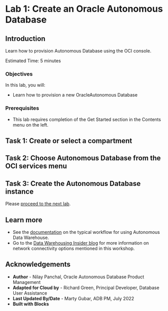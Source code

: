 # Lab 1: Create an Oracle Autonomous Database 

## Introduction

Learn how to provision Autonomous Database using the OCI console.

Estimated Time: 5 minutes

### Objectives

In this lab, you will:
- Learn how to provision a new OracleAutonomous Database
### Prerequisites

-   This lab requires completion of the Get Started section in the Contents menu on the left.

## Task 1: Create or select a compartment
[](include:iam-compartment-create-body.md)

## Task 2: Choose Autonomous Database from the OCI services menu
[](include:adb-goto-service-body.md)

## Task 3: Create the Autonomous Database instance
[](include:adb-provision-body.md)

Please [proceed to the next lab](#next).

## Learn more

- See the [documentation](https://docs.oracle.com/en/cloud/paas/autonomous-data-warehouse-cloud/user/autonomous-workflow.html#GUID-5780368D-6D40-475C-8DEB-DBA14BA675C3) on the typical workflow for using Autonomous Data Warehouse.
- Go to the [Data Warehousing Insider blog](https://blogs.oracle.com/datawarehousing/) for more information on network connectivity options mentioned in this workshop.

## Acknowledgements

- **Author** - Nilay Panchal, Oracle Autonomous Database Product Management
- **Adapted for Cloud by** - Richard Green, Principal Developer, Database User Assistance
- **Last Updated By/Date** - Marty Gubar, ADB PM, July 2022
- **Built with Blocks**